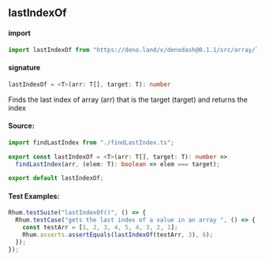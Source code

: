 ## lastIndexOf

#### import

```typescript
import lastIndexOf from "https://deno.land/x/denodash@0.1.1/src/array/lastIndexOf.ts";
```

#### signature

```typescript
lastIndexOf = <T>(arr: T[], target: T): number
```

Finds the last index of array (arr) that is the target (target) and returns the
index

#### Source:

```typescript
import findLastIndex from "./findLastIndex.ts";

export const lastIndexOf = <T>(arr: T[], target: T): number =>
  findLastIndex(arr, (elem: T): boolean => elem === target);

export default lastIndexOf;
```

#### Test Examples:

```typescript
Rhum.testSuite("lastIndexOf()", () => {
  Rhum.testCase("gets the last index of a value in an array ", () => {
    const testArr = [1, 2, 3, 4, 5, 4, 3, 2, 1];
    Rhum.asserts.assertEquals(lastIndexOf(testArr, 3), 6);
  });
});
```
